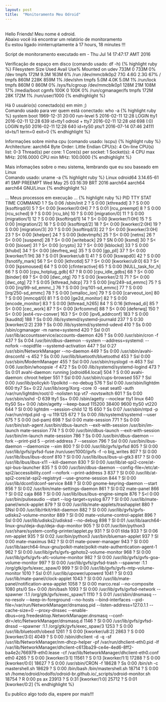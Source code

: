 ```yaml
---
layout: post
title:  "Monitoramento Meu Odroid"
---
```

<br />
Hello Friends! Meu nome é odroid.  <br />
Abaixo você irá encontrar um relatório de monitoramento <br />
Eu estou ligado ininterruptamente à 17 hours, 18 minutes !!!

Script de monitoramento executado em - Thu Jul 14 17:47:17 AMT 2016 <br />

Verificação de espaço em disco (comando usado: df -h)
{% highlight ruby %}
Filesystem      Size  Used Avail Use% Mounted on
udev            733M     0  733M   0% /dev
tmpfs           172M  9.3M  163M   6% /run
/dev/mmcblk0p2  7.1G  4.6G  2.3G  67% /
tmpfs           860M  228K  859M   1% /dev/shm
tmpfs           5.0M  4.0K  5.0M   1% /run/lock
tmpfs           860M     0  860M   0% /sys/fs/cgroup
/dev/mmcblk0p1  128M   21M  108M  17% /media/boot
cgmfs           100K     0  100K   0% /run/cgmanager/fs
tmpfs           172M   28K  172M   1% /run/user/1000
{% endhighlight %}

Há 0 usuário(s) conectado(s) em mim ;) <br />
Comando usado para ver quem está conectado: who -a
{% highlight ruby %}
           system boot  1969-12-31 20:00
           run-level 5  2016-02-11 12:28
LOGIN      tty1         2016-02-11 12:28               639 id=tty1
odroid   + tty7         2016-02-11 12:28  old          698 (:0)
LOGIN      ttyS0        2016-02-11 12:28               640 id=tyS0
           pts/1        2016-07-14 07:46             24111 id=ts/1  term=0 exit=0
{% endhighlight %}

Informações sobre minha cpu (comando usado: lscpu)
{% highlight ruby %}
Architecture:          aarch64
Byte Order:            Little Endian
CPU(s):                4
On-line CPU(s) list:   0-3
Thread(s) per core:    1
Core(s) per socket:    1
Socket(s):             4
CPU max MHz:           2016.0000
CPU min MHz:           100.0000
{% endhighlight %}

Mais infomações sobre o meu sistema, lembrando que eu sou baseado em Linux <br />
Comando usado: uname -a
{% highlight ruby %}
Linux odroid64 3.14.65-61 #1 SMP PREEMPT Wed May 25 03:16:39 BRT 2016 aarch64 aarch64 aarch64 GNU/Linux
{% endhighlight %}

... Meus processos em execução ...
{% highlight ruby %}
  PID TTY      STAT   TIME COMMAND
    1 ?        Ss     0:06 /sbin/init
    2 ?        S      0:00 [kthreadd]
    3 ?        S      0:00 [ksoftirqd/0]
    5 ?        S<     0:00 [kworker/0:0H]
    7 ?        S      0:01 [rcu_preempt]
    8 ?        S      0:00 [rcu_sched]
    9 ?        S      0:00 [rcu_bh]
   10 ?        S      0:00 [migration/0]
   11 ?        S      0:00 [migration/1]
   12 ?        S      0:00 [ksoftirqd/1]
   14 ?        S<     0:00 [kworker/1:0H]
   15 ?        S      0:00 [migration/2]
   16 ?        S      0:00 [ksoftirqd/2]
   18 ?        S<     0:00 [kworker/2:0H]
   19 ?        S      0:00 [migration/3]
   20 ?        S      0:00 [ksoftirqd/3]
   22 ?        S<     0:00 [kworker/3:0H]
   23 ?        S<     0:00 [khelper]
   24 ?        S      0:00 [kdevtmpfs]
   25 ?        S<     0:00 [netns]
   26 ?        S<     0:00 [suspend]
   28 ?        S<     0:00 [writeback]
   29 ?        SN     0:00 [ksmd]
   30 ?        S<     0:00 [bioset]
   31 ?        S<     0:00 [crypto]
   32 ?        S<     0:00 [kblockd]
   33 ?        S      0:00 [khubd]
   34 ?        S<     0:00 [devfreq_wq]
   35 ?        S      0:00 [gp_pll]
   37 ?        S<     0:00 [kworker/1:1H]
   38 ?        S      0:01 [kworker/u8:1]
   41 ?        S      0:00 [kswapd0]
   42 ?        S      0:00 [fsnotify_mark]
   56 ?        S<     0:00 [kthrotld]
   57 ?        S<     0:00 [kworker/u9:0]
   63 ?        S<     0:00 [kpsmoused]
   64 ?        S      0:00 [cfinteractive]
   65 ?        S      0:00 [NULL_task_for_h]
   66 ?        S      0:00 [cpu_hotplug_gdb]
   67 ?        R      0:00 [cpu_idle_gdbs]
   68 ?        S<     0:00 [binder]
   69 ?        S<     0:00 [dwc_otg]
   70 ?        S      0:00 [kworker/2:1]
   71 ?        S<     0:00 [dwc_otg]
   72 ?        S      0:05 [kthread_hdcp]
   73 ?        S      0:00 [irq/249-sd_emmc]
   75 ?        S      0:00 [irq/99-sd_emmc_]
   76 ?        S      0:00 [irq/101-sd_emmc]
   77 ?        S      0:00 [irq/250-sd_emmc]
   78 ?        S      0:00 [vmalloc_ion]
   79 ?        S      0:00 [carveout_ion]
   80 ?        S      0:00 [mmcqd/0]
   81 ?        S      0:00 [ge2d_monitor]
   82 ?        S      0:00 [encode_monitor]
   83 ?        S      0:00 [kthread_h265]
   84 ?        S      0:16 [kthread_di]
   85 ?        S<     0:00 [cec_work]
   87 ?        S<     0:00 [krfcommd]
   88 ?        S<     0:00 [deferwq]
  150 ?        S<     0:00 [ext4-rsv-conver]
  163 ?        S<     0:00 [ipv6_addrconf]
  183 ?        S      0:00 [kauditd]
  188 ?        Ss     0:00 /lib/systemd/systemd-journald
  237 ?        S      0:30 [kworker/2:2]
  239 ?        Ss     0:00 /lib/systemd/systemd-udevd
  410 ?        Ss     0:00 /sbin/cgmanager -m name=systemd
  420 ?        Ssl    0:01 /usr/lib/accountsservice/accounts-daemon
  426 ?        Ss     0:00 /usr/sbin/cron -f
  437 ?        Ss     0:04 /usr/bin/dbus-daemon --system --address=systemd: --nofork --nopidfile --systemd-activation
  447 ?        Ssl    0:27 /usr/sbin/NetworkManager --no-daemon
  449 ?        Ss     0:00 /usr/sbin/avahi-dnsconfd -s
  452 ?        Ss     0:00 /usr/lib/bluetooth/bluetoothd
  453 ?        Ssl    0:00 /usr/sbin/ModemManager
  455 ?        Ssl    0:00 /usr/sbin/rsyslogd -n
  463 ?        Ssl    0:06 /usr/bin/whoopsie -f
  472 ?        Ss     0:00 /lib/systemd/systemd-logind
  473 ?        Ss     0:01 avahi-daemon: running [odroid64.local]
  504 ?        S      0:00 avahi-daemon: chroot helper
  551 ?        Ssl    0:00 /usr/sbin/cups-browsed
  557 ?        Ssl    0:00 /usr/lib/policykit-1/polkitd --no-debug
  576 ?        Ssl    0:00 /usr/sbin/lightdm
  600 tty7     Ss+    0:22 /usr/lib/xorg/Xorg -core :0 -seat seat0 -auth /var/run/lightdm/root/:0 -nolisten tcp vt7 -novtswitch
  601 ?        Ss     0:00 /usr/sbin/sshd -D
  639 tty1     Ss+    0:00 /sbin/agetty --noclear tty1 linux
  640 ttyS0    Ss+    0:00 /sbin/agetty --keep-baud 115200 38400 9600 ttyS0 vt220
  644 ?        Sl     0:00 lightdm --session-child 12 15
  650 ?        Ss     0:07 /usr/sbin/ntpd -p /var/run/ntpd.pid -g -u 119:125
  672 ?        Ss     0:00 /lib/systemd/systemd --user
  675 ?        S      0:00 (sd-pam)
  698 ?        Ssl    0:00 mate-session
  771 ?        Ss     0:00 /usr/bin/ssh-agent /usr/bin/dbus-launch --exit-with-session /usr/bin/im-launch mate-session
  774 ?        S      0:00 /usr/bin/dbus-launch --exit-with-session /usr/bin/im-launch mate-session
  786 ?        Ss     0:00 /usr/bin/dbus-daemon --fork --print-pid 5 --print-address 7 --session
  796 ?        Ssl    0:00 /usr/bin/ibus-daemon --daemonize --xim
  800 ?        Sl     0:00 /usr/lib/gvfs/gvfsd
  805 ?        Sl     0:00 /usr/lib/gvfs/gvfsd-fuse /run/user/1000/gvfs -f -o big_writes
  807 ?        Sl     0:00 /usr/lib/ibus/ibus-dconf
  810 ?        Sl     0:00 /usr/lib/ibus/ibus-ui-gtk3
  817 ?        Sl     0:00 /usr/lib/ibus/ibus-x11 --kill-daemon
  830 ?        Sl     0:00 /usr/lib/at-spi2-core/at-spi-bus-launcher
  835 ?        S      0:00 /usr/bin/dbus-daemon --config-file=/etc/at-spi2/accessibility.conf --nofork --print-address 3
  837 ?        Sl     0:00 /usr/lib/at-spi2-core/at-spi2-registryd --use-gnome-session
  844 ?        Sl     0:00 /usr/lib/dconf/dconf-service
  848 ?        Sl     0:00 gnome-keyring-daemon --start
  856 ?        Sl     0:02 /usr/bin/mate-settings-daemon
  861 ?        Sl     0:02 mate-panel
  866 ?        Sl     0:02 caja
  868 ?        Sl     0:00 /usr/lib/ibus/ibus-engine-simple
  876 ?        S<l    0:00 /usr/bin/pulseaudio --start --log-target=syslog
  877 ?        Sl     0:00 /usr/lib/mate-panel/wnck-applet
  879 ?        Sl     0:00 /usr/lib/mate-applets/trashapplet
  880 ?        SNsl   0:00 /usr/lib/rtkit/rtkit-daemon
  882 ?        Sl     0:00 /usr/lib/gvfs/gvfs-udisks2-volume-monitor
  889 ?        Sl     0:00 mate-volume-control-applet
  896 ?        Ssl    0:00 /usr/lib/udisks2/udisksd --no-debug
  898 ?        Sl     0:01 /usr/lib/aarch64-linux-gnu/deja-dup/deja-dup-monitor
  905 ?        Sl     0:01 /usr/bin/python3 /usr/share/system-config-printer/applet.py
  931 ?        Sl     0:01 tilda
  933 ?        Sl     0:06 nm-applet
  935 ?        Sl     0:02 /usr/bin/python3 /usr/bin/blueman-applet
  937 ?        Sl     0:00 mate-maximus
  942 ?        Sl     0:01 mate-power-manager
  943 ?        Sl     0:00 /usr/lib/aarch64-linux-gnu/polkit-mate/polkit-mate-authentication-agent-1
  962 ?        Sl     0:00 /usr/lib/gvfs/gvfs-gphoto2-volume-monitor
  968 ?        Sl     0:00 /usr/lib/gvfs/gvfs-afc-volume-monitor
  982 ?        Sl     0:00 /usr/lib/gvfs/gvfs-goa-volume-monitor
  997 ?        Sl     0:00 /usr/lib/gvfs/gvfsd-trash --spawner :1.1 /org/gtk/gvfs/exec_spaw/0
  999 ?        Sl     0:00 /usr/lib/gvfs/gvfs-mtp-volume-monitor
 1010 ?        Ssl    0:01 /usr/lib/upower/upowerd
 1041 ?        Sl     0:03 /usr/lib/mate-panel/clock-applet
 1043 ?        Sl     0:00 /usr/lib/mate-panel/notification-area-applet
 1058 ?        Sl     0:00 marco.real --no-composite
 1080 pts/0    Ss+    0:00 /bin/bash
 1093 ?        Sl     0:00 /usr/lib/gvfs/gvfsd-network --spawner :1.1 /org/gtk/gvfs/exec_spaw/1
 1110 ?        S      0:01 /usr/sbin/dnsmasq --no-resolv --keep-in-foreground --no-hosts --bind-interfaces --pid-file=/var/run/NetworkManager/dnsmasq.pid --listen-address=127.0.1.1 --cache-size=0 --proxy-dnssec --enable-dbus=org.freedesktop.NetworkManager.dnsmasq --conf-dir=/etc/NetworkManager/dnsmasq.d
 1146 ?        Sl     0:00 /usr/lib/gvfs/gvfsd-dnssd --spawner :1.1 /org/gtk/gvfs/exec_spaw/3
 1253 ?        S      0:00 /usr/lib/bluetooth/obexd
 1261 ?        S      0:00 [kworker/u8:2]
 2863 ?        S      0:00 [kworker/3:0]
 4049 ?        S      0:00 /sbin/dhclient -d -q -sf /usr/lib/NetworkManager/nm-dhcp-helper -pf /var/run/dhclient-eth0.pid -lf /var/lib/NetworkManager/dhclient-c613ba29-ce4e-4ed6-8ff2-ba4e2c766979-eth0.lease -cf /var/lib/NetworkManager/dhclient-eth0.conf eth0
 4265 ?        S      0:00 [kworker/3:1]
11561 ?        S      0:13 [kworker/1:1]
17288 ?        S      0:00 [kworker/0:0]
18627 ?        S      0:00 /usr/sbin/CRON -f
18628 ?        Ss     0:00 /bin/sh -c mastershell.sh
18629 ?        S      0:00 /bin/bash /bin/mastershell.sh
18714 ?        S      0:00 sh /home/odroid/rodolfo/odroid-br.github.io/_scripts/odroid-monitor.sh
18754 ?        R      0:00 ps ax
23913 ?        S      0:31 [kworker/1:0]
25712 ?        S      0:01 [kworker/0:2]
{% endhighlight %}

Eu publico algo todo dia, espere por mais!!!
